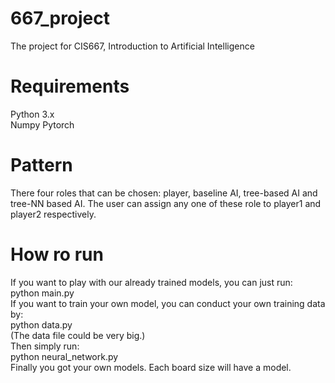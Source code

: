 # 667_project
The project for CIS667, Introduction to Artificial Intelligence

# Requirements
Python 3.x<br/>
Numpy
Pytorch

# Pattern
There four roles that can be chosen: player, baseline AI, tree-based AI and tree-NN based AI. The user can assign any one of these role to player1 and player2 respectively.

# How ro run
If you want to play with our already trained models, you can just run:<br/>
python main.py<br/>
If you want to train your own model, you can conduct your own training data by:<br/>
python data.py<br/>
(The data file could be very big.)<br/>
Then simply run:<br/>
python neural_network.py<br/>
Finally you got your own models. Each board size will have a model.<br/>
